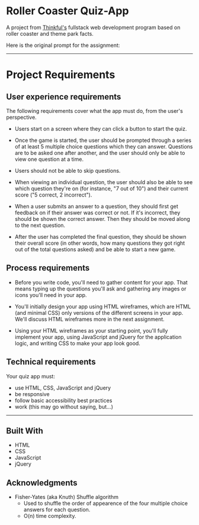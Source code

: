 # Roller Coaster Quiz-App 
A project from [Thinkful's](https://www.thinkful.com/) fullstack web development program based on roller coaster and theme park facts.

Here is the original prompt for the assignment:
___
# Project Requirements

## User experience requirements
The following requirements cover what the app must do, from the user's perspective.

* Users start on a screen where they can click a button to start the quiz.

* Once the game is started, the user should be prompted through a series of at least 5 multiple choice questions which they can        answer. Questions are to be asked one after another, and the user should only be able to view one question at a time.

* Users should not be able to skip questions.

* When viewing an individual question, the user should also be able to see which question they're on (for instance, "7 out of 10") and     their current score ("5 correct, 2 incorrect").

* When a user submits an answer to a question, they should first get feedback on if their answer was correct or not. If it's incorrect,   they should be shown the correct answer. Then they should be moved along to the next question.

* After the user has completed the final question, they should be shown their overall score (in other words, how many questions they got   right out of the total questions asked) and be able to start a new game.


## Process requirements

* Before you write code, you'll need to gather content for your app. That means typing up the questions you'll ask and gathering any       images or icons you'll need in your app.

* You'll initially design your app using HTML wireframes, which are HTML (and minimal CSS) only versions of the different screens in       your app. We'll discuss HTML wireframes more in the next assignment.

* Using your HTML wireframes as your starting point, you'll fully implement your app, using JavaScript and jQuery for the application     logic, and writing CSS to make your app look good.


## Technical requirements
Your quiz app must:

* use HTML, CSS, JavaScript and jQuery
* be responsive
* follow basic accessibility best practices
* work (this may go without saying, but...)

___

## Built With
* HTML 
* CSS
* JavaScript
* jQuery

## Acknowledgments
* Fisher-Yates (aka Knuth) Shuffle algorithm 
  * Used to shuffle the order of appearence of the four multiple choice answers for each question.
  * O(n) time complexity. 


